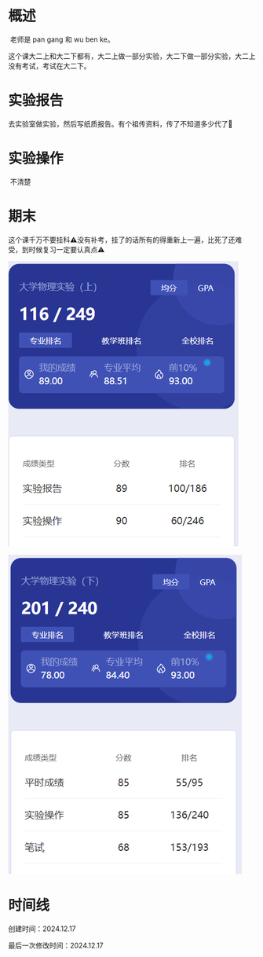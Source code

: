 # 概述

​	老师是 pan gang 和 wu ben ke。

​	这个课大二上和大二下都有，大二上做一部分实验，大二下做一部分实验，大二上没有考试，考试在大二下。

# 实验报告

​	去实验室做实验，然后写纸质报告。有个祖传资料，传了不知道多少代了🤣

# 实验操作

​	不清楚

# 期末

​	这个课千万不要挂科⚠️没有补考，挂了的话所有的得重新上一遍，比死了还难受，到时候复习一定要认真点⚠️

![image-20241217104631095](大学物理实验-assets/image-20241217104631095.png)



![image-20241217104653447](大学物理实验-assets/image-20241217104653447.png)

# 时间线

创建时间：2024.12.17

最后一次修改时间：2024.12.17
